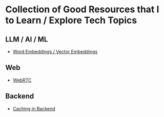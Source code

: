 # Collection of Good Resources that I  to Learn / Explore Tech Topics

## LLM / AI / ML 
 - [Word Embeddings / Vector Embeddings](https://jalammar.github.io/illustrated-word2vec/)

## Web
 - [WebRTC](https://www.youtube.com/watch?v=FExZvpVvYxA)
 
## Backend
 - [Caching in Backend](https://youtu.be/estH64OkwxU?si=FnUpUIjaQvopCsXi)
